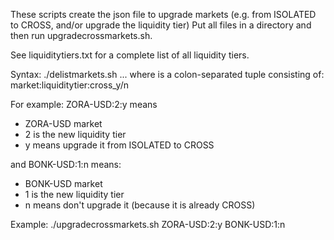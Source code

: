 These scripts create the json file to upgrade markets (e.g. from ISOLATED to CROSS, and/or upgrade the liquidity tier)
Put all files in a directory and then run upgradecrossmarkets.sh.

See liquiditytiers.txt for a complete list of all liquidity tiers.

Syntax: ./delistmarkets.sh <markettuple1> <markettuple2> ...
where <markettuple> is a colon-separated tuple consisting of: market:liquiditytier:cross_y/n

For example: ZORA-USD:2:y means
- ZORA-USD market
- 2 is the new liquidity tier
- y means upgrade it from ISOLATED to CROSS

and BONK-USD:1:n means:
- BONK-USD market
- 1 is the new liquidity tier
- n means don't upgrade it (because it is already CROSS)

Example: ./upgradecrossmarkets.sh ZORA-USD:2:y BONK-USD:1:n
